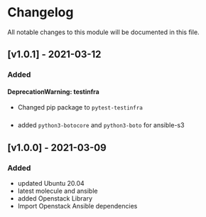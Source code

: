 # Changelog
All notable changes to this module will be documented in this file.

## [v1.0.1] - 2021-03-12
### Added
#### DeprecationWarning: testinfra
* Changed pip package to `pytest-testinfra`
###
* added `python3-botocore` and `python3-boto` for ansible-s3

## [v1.0.0] - 2021-03-09
### Added
* updated Ubuntu 20.04
* latest molecule and ansible
* added Openstack Library
* Import Openstack Ansible dependencies

